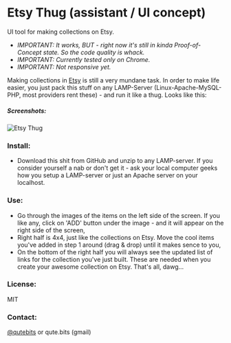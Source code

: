 Etsy Thug (assistant / UI concept)
====================================
UI tool for making collections on Etsy.

* _IMPORTANT: It works, BUT - right now it's still in kinda Proof-of-Concept state. So the code quality is whack._
* _IMPORTANT: Currently tested only on Chrome._
* _IMPORTANT: Not responsive yet._

Making collections in [Etsy](https://www.etsy.com) is still a very mundane task. In order to make life easier, you just pack this stuff on any LAMP-Server (Linux-Apache-MySQL-PHP, most providers rent these) - and run it like a thug. Looks like this:

##### Screenshots:

![Etsy Thug](https://raw.github.com/QuteBits/onScriptogram/master/img/08-01.jpg "Etsy Thug")

### Install:
* Download this shit from GitHub and unzip to any LAMP-server. If you consider yourself a nab or don't get it - ask your local computer geeks how you setup a LAMP-server or just an Apache server on your localhost.

### Use:
* Go through the images of the items on the left side of the screen. If you like any, click on 'ADD' button under the image - and it will appear on the right side of the screen,
* Right half is 4x4, just like the collections on Etsy. Move the cool items you've added in step 1 around (drag & drop) until it makes sence to you,
* On the bottom of the right half you will always see the updated list of links for the collection you've just built. These are needed when you create your awesome collection on Etsy. That's all, dawg...

### License:
MIT

### Contact:
<a href="https://twitter.com/qutebits">@qutebits</a> or qute.bits (gmail)

